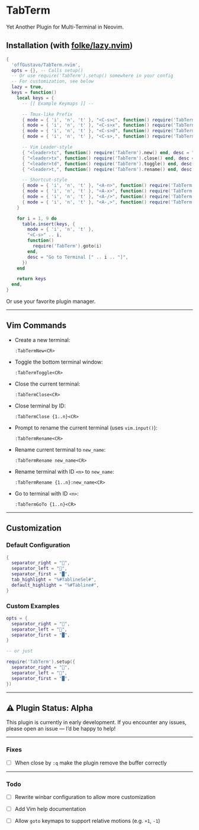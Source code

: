 # TabTerm

Yet Another Plugin for Multi-Terminal in Neovim.

## Installation (with [folke/lazy.nvim](https://github.com/folke/lazy.nvim))

```lua
{
  'offGustavo/TabTerm.nvim',
  opts = {}, -- Calls setup()
  -- Or use require('TabTerm').setup() somewhere in your config
  -- For customization, see below
  lazy = true,
  keys = function()
    local keys = {
      -- [[ Example Keymaps ]] --

      -- Tmux-like Prefix
      { mode = { 'i', 'n', 't' }, "<C-s>c", function() require('TabTerm').new() end, desc = "Create Terminal" },
      { mode = { 'i', 'n', 't' }, "<C-s>x", function() require('TabTerm').close() end, desc = "Close Terminal" },
      { mode = { 'i', 'n', 't' }, "<C-s>d", function() require('TabTerm').toggle() end, desc = "Toggle Terminal" },
      { mode = { 'i', 'n', 't' }, "<C-s>,", function() require('TabTerm').rename() end, desc = "Rename Terminal" },

      -- Vim Leader-style
      { "<leader>tc", function() require('TabTerm').new() end, desc = "Create Terminal" },
      { "<leader>tx", function() require('TabTerm').close() end, desc = "Close Terminal" },
      { "<leader>td", function() require('TabTerm').toggle() end, desc = "Toggle Terminal" },
      { "<leader>t,", function() require('TabTerm').rename() end, desc = "Rename Terminal" },

      -- Shortcut-style
      { mode = { 'i', 'n', 't' }, "<A-n>", function() require('TabTerm').new() end, desc = "Create Terminal" },
      { mode = { 'i', 'n', 't' }, "<A-x>", function() require('TabTerm').close() end, desc = "Close Terminal" },
      { mode = { 'i', 'n', 't' }, "<A-/>", function() require('TabTerm').toggle() end, desc = "Toggle Terminal" },
      { mode = { 'i', 'n', 't' }, "<A-,>", function() require('TabTerm').rename() end, desc = "Rename Terminal" },
    }

    for i = 1, 9 do
      table.insert(keys, {
        mode = { 'i', 'n', 't' },
        "<C-s>" .. i,
        function()
          require('TabTerm').goto(i)
        end,
        desc = "Go to Terminal [" .. i .. "]",
      })
    end

    return keys
  end,
}
````

Or use your favorite plugin manager.

---

## Vim Commands

* Create a new terminal:

  ```
  :TabTermNew<CR>
  ```

* Toggle the bottom terminal window:

  ```
  :TabTermToggle<CR>
  ```

* Close the current terminal:

  ```
  :TabTermClose<CR>
  ```

* Close terminal by ID:

  ```
  :TabTermClose {1..n}<CR>
  ```

* Prompt to rename the current terminal (uses `vim.input()`):

  ```
  :TabTermRename<CR>
  ```

* Rename current terminal to `new_name`:

  ```
  :TabTermRename new_name<CR>
  ```

* Rename terminal with ID `<n>` to `new_name`:

  ```
  :TabTermRename {1..n}:new_name<CR>
  ```

* Go to terminal with ID `<n>`:

  ```
  :TabTermGoTo {1..n}<CR>
  ```

---

## Customization

### Default Configuration

```lua
{
  separator_right = "",
  separator_left = "",
  separator_first = "█",
  tab_highlight = "%#TablineSel#",
  default_highlight = "%#Tabline#",
}
```

### Custom Examples

```lua
opts = {
  separator_right = "",
  separator_left = "",
  separator_first = "█",
}

-- or just 

require('TabTerm').setup({
  separator_right = "",
  separator_left = "",
  separator_first = "█",
})
```

---

## ⚠️ Plugin Status: Alpha

This plugin is currently in early development.
If you encounter any issues, please open an issue — I’d be happy to help!

---

### Fixes

- [ ] When close by `:q` make the plugin remove the buffer correctly

---

### Todo

* [ ] Rewrite winbar configuration to allow more customization
* [ ] Add Vim help documentation
* [ ] Allow `goto` keymaps to support relative motions (e.g. `+1`, `-1`)


